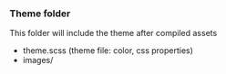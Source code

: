 ### Theme folder ###
This folder will include the theme after compiled assets
- theme.scss (theme file: color, css properties)
- images/